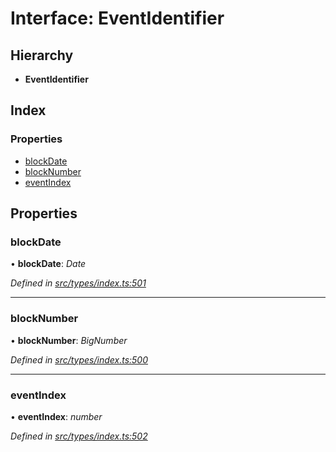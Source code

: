 # Interface: EventIdentifier

## Hierarchy

* **EventIdentifier**

## Index

### Properties

* [blockDate](eventidentifier.md#blockdate)
* [blockNumber](eventidentifier.md#blocknumber)
* [eventIndex](eventidentifier.md#eventindex)

## Properties

###  blockDate

• **blockDate**: *Date*

*Defined in [src/types/index.ts:501](https://github.com/PolymathNetwork/polymesh-sdk/blob/c77f6a3e/src/types/index.ts#L501)*

___

###  blockNumber

• **blockNumber**: *BigNumber*

*Defined in [src/types/index.ts:500](https://github.com/PolymathNetwork/polymesh-sdk/blob/c77f6a3e/src/types/index.ts#L500)*

___

###  eventIndex

• **eventIndex**: *number*

*Defined in [src/types/index.ts:502](https://github.com/PolymathNetwork/polymesh-sdk/blob/c77f6a3e/src/types/index.ts#L502)*
